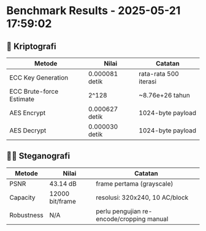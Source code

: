 # Benchmark Results - 2025-05-21 17:59:02

## 🔐 Kriptografi

| Metode | Nilai | Catatan |
|--------|--------|---------|
| ECC Key Generation | 0.000081 detik | rata-rata 500 iterasi |
| ECC Brute-force Estimate | 2^128 | ~8.76e+26 tahun |
| AES Encrypt | 0.000627 detik | 1024-byte payload |
| AES Decrypt | 0.000030 detik | 1024-byte payload |

## 🕵️‍♀️ Steganografi

| Metode | Nilai | Catatan |
|--------|--------|---------|
| PSNR | 43.14 dB | frame pertama (grayscale) |
| Capacity | 12000 bit/frame | resolusi: 320x240, 10 AC/block |
| Robustness | N/A | perlu pengujian re-encode/cropping manual |

